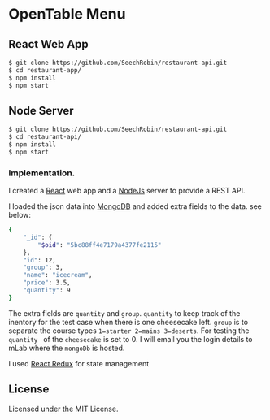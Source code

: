 # OpenTable Menu


## React Web App

```sh
$ git clone https://github.com/SeechRobin/restaurant-api.git
$ cd restaurant-app/
$ npm install
$ npm start
```

## Node Server



```sh
$ git clone https://github.com/SeechRobin/restaurant-api.git
$ cd restaurant-api/
$ npm install
$ npm start
```



### Implementation.

I created a [React](https://reactjs.org/) web app and a [NodeJs](https://nodejs.org/en/) server to provide a REST API.

I loaded the json data into [MongoDB](https://www.mongodb.com/) and added extra fields to the data. see below:

```sh
{
    "_id": {
        "$oid": "5bc88ff4e7179a4377fe2115"
    },
    "id": 12,
    "group": 3,
    "name": "icecream",
    "price": 3.5,
    "quantity": 9
}
```
The extra fields are `quantity` and `group`. `quantity` to keep track of the inentory for the test case when there is one cheesecake left. `group` is to separate the course types `1=starter 2=mains 3=deserts`. For testing the `quantity ` of the `cheesecake` is set to 0.  I will email you the login details to mLab where the `mongoDb` is hosted.

I used [React Redux](https://github.com/reduxjs/redux) for state management






## License

Licensed under the MIT License.
